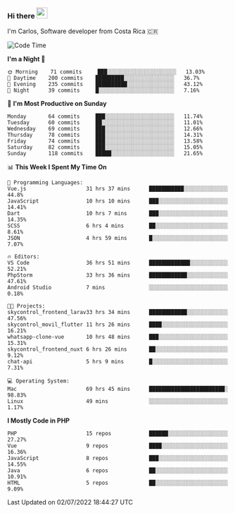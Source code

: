 ### Hi there <img src="https://media.giphy.com/media/hvRJCLFzcasrR4ia7z/giphy.gif" width="25px" height="25px">

I'm Carlos, Software developer from Costa Rica 🇨🇷

<!--START_SECTION:waka-->
![Code Time](http://img.shields.io/badge/Code%20Time-0%20secs-blue)

**I'm a Night 🦉** 

```text
🌞 Morning    71 commits     ███░░░░░░░░░░░░░░░░░░░░░░   13.03% 
🌆 Daytime    200 commits    █████████░░░░░░░░░░░░░░░░   36.7% 
🌃 Evening    235 commits    ██████████░░░░░░░░░░░░░░░   43.12% 
🌙 Night      39 commits     █░░░░░░░░░░░░░░░░░░░░░░░░   7.16%

```
📅 **I'm Most Productive on Sunday** 

```text
Monday       64 commits     ███░░░░░░░░░░░░░░░░░░░░░░   11.74% 
Tuesday      60 commits     ██░░░░░░░░░░░░░░░░░░░░░░░   11.01% 
Wednesday    69 commits     ███░░░░░░░░░░░░░░░░░░░░░░   12.66% 
Thursday     78 commits     ███░░░░░░░░░░░░░░░░░░░░░░   14.31% 
Friday       74 commits     ███░░░░░░░░░░░░░░░░░░░░░░   13.58% 
Saturday     82 commits     ███░░░░░░░░░░░░░░░░░░░░░░   15.05% 
Sunday       118 commits    █████░░░░░░░░░░░░░░░░░░░░   21.65%

```


📊 **This Week I Spent My Time On** 

```text
💬 Programming Languages: 
Vue.js                   31 hrs 37 mins      ███████████░░░░░░░░░░░░░░   44.8% 
JavaScript               10 hrs 10 mins      ███░░░░░░░░░░░░░░░░░░░░░░   14.41% 
Dart                     10 hrs 7 mins       ███░░░░░░░░░░░░░░░░░░░░░░   14.35% 
SCSS                     6 hrs 4 mins        ██░░░░░░░░░░░░░░░░░░░░░░░   8.61% 
JSON                     4 hrs 59 mins       █░░░░░░░░░░░░░░░░░░░░░░░░   7.07%

🔥 Editors: 
VS Code                  36 hrs 51 mins      █████████████░░░░░░░░░░░░   52.21% 
PhpStorm                 33 hrs 36 mins      ████████████░░░░░░░░░░░░░   47.61% 
Android Studio           7 mins              ░░░░░░░░░░░░░░░░░░░░░░░░░   0.18%

🐱‍💻 Projects: 
skycontrol_frontend_larav33 hrs 34 mins      ████████████░░░░░░░░░░░░░   47.56% 
skycontrol_movil_flutter 11 hrs 26 mins      ████░░░░░░░░░░░░░░░░░░░░░   16.21% 
whatsapp-clone-vue       10 hrs 48 mins      ███░░░░░░░░░░░░░░░░░░░░░░   15.31% 
skycontrol_frontend_nuxt 6 hrs 26 mins       ██░░░░░░░░░░░░░░░░░░░░░░░   9.12% 
chat-api                 5 hrs 9 mins        █░░░░░░░░░░░░░░░░░░░░░░░░   7.31%

💻 Operating System: 
Mac                      69 hrs 45 mins      ████████████████████████░   98.83% 
Linux                    49 mins             ░░░░░░░░░░░░░░░░░░░░░░░░░   1.17%

```

**I Mostly Code in PHP** 

```text
PHP                      15 repos            ██████░░░░░░░░░░░░░░░░░░░   27.27% 
Vue                      9 repos             ████░░░░░░░░░░░░░░░░░░░░░   16.36% 
JavaScript               8 repos             ███░░░░░░░░░░░░░░░░░░░░░░   14.55% 
Java                     6 repos             ██░░░░░░░░░░░░░░░░░░░░░░░   10.91% 
HTML                     5 repos             ██░░░░░░░░░░░░░░░░░░░░░░░   9.09%

```



 Last Updated on 02/07/2022 18:44:27 UTC
<!--END_SECTION:waka-->

